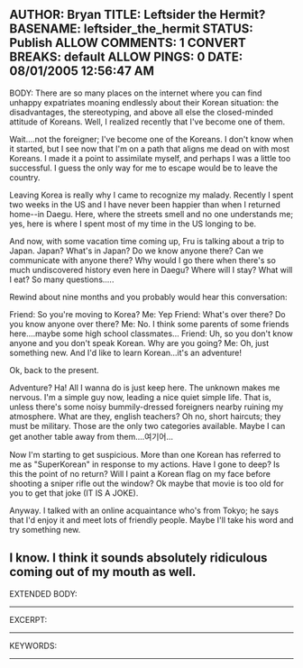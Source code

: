 AUTHOR: Bryan
TITLE: Leftsider the Hermit?
BASENAME: leftsider_the_hermit
STATUS: Publish
ALLOW COMMENTS: 1
CONVERT BREAKS: __default__
ALLOW PINGS: 0
DATE: 08/01/2005 12:56:47 AM
-----
BODY:
There are so many places on the internet where you can find unhappy expatriates moaning endlessly about their Korean situation: the disadvantages, the stereotyping, and above all else the closed-minded attitude of Koreans. Well, I realized recently that I've become one of them.

Wait....not the foreigner; I've become one of the Koreans. I don't know when it started, but I see now that I'm on a path that aligns me dead on with most Koreans. I made it a point to assimilate myself, and perhaps I was a little too successful. I guess the only way for me to escape would be to leave the country.

Leaving Korea is really why I came to recognize my malady. Recently I spent two weeks in the US and I have never been happier than when I returned home--in Daegu. Here, where the streets smell and no one understands me; yes, here is where I spent most of my time in the US longing to be.

And now, with some vacation time coming up, Fru is talking about a trip to Japan. Japan? What's in Japan? Do we know anyone there? Can we communicate with anyone there? Why would I go there when there's so much undiscovered history even here in Daegu? Where will I stay? What will I eat? So many questions.....

Rewind about nine months and you probably would hear this conversation:

Friend: So you're moving to Korea?
Me: Yep
Friend: What's over there? Do you know anyone over there?
Me: No. I think some parents of some friends here....maybe some high school classmates...
Friend: Uh, so you don't know anyone and you don't speak Korean. Why are you going?
Me: Oh, just something new. And I'd like to learn Korean...it's an adventure!

Ok, back to the present.

Adventure? Ha! All I wanna do is just keep here. The unknown makes me nervous. I'm a simple guy now, leading a nice quiet simple life. That is, unless there's some noisy bummily-dressed foreigners nearby ruining my atmosphere. What are they, english teachers? Oh no, short haircuts; they must be military. Those are the only two categories available. Maybe I can get another table away from them....여기어...

Now I'm starting to get suspicious. More than one Korean has referred to me as "SuperKorean" in response to my actions. Have I gone to deep? Is this the point of no return? Will I paint a Korean flag on my face before shooting a sniper rifle out the window? Ok maybe that movie is too old for you to get that joke (IT IS A JOKE).

Anyway. I talked with an online acquaintance who's from Tokyo; he says that I'd enjoy it and meet lots of friendly people. Maybe I'll take his word and try something new.

I know. I think it sounds absolutely ridiculous coming out of my mouth as well.
-----
EXTENDED BODY:

-----
EXCERPT:

-----
KEYWORDS:

-----


